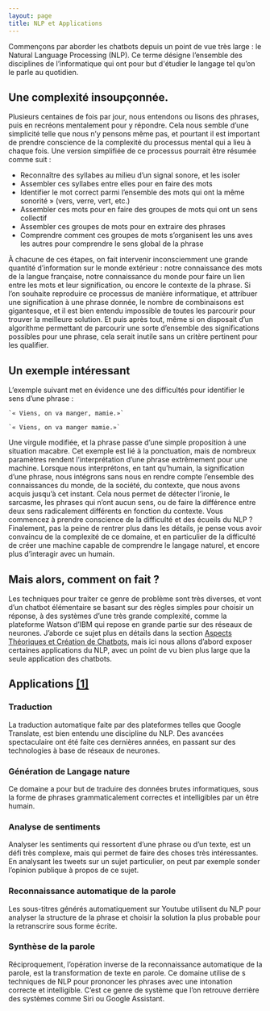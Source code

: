 ```yaml
---
layout: page
title: NLP et Applications
---
```


Commençons par aborder les chatbots depuis un point de vue très large : le Natural Language Processing (NLP). Ce terme désigne l’ensemble des disciplines de l’informatique qui ont pour but d'étudier le langage tel qu’on le parle au quotidien.

## Une complexité insoupçonnée.

Plusieurs centaines de fois par jour, nous entendons ou lisons des phrases, puis en recréons mentalement pour y répondre. Cela nous semble d’une simplicité telle que nous n’y pensons même pas, et pourtant il est important de prendre conscience de la complexité du processus mental qui a lieu à chaque fois. Une version simplifiée de ce processus pourrait être résumée comme suit :
 - Reconnaître des syllabes au milieu d’un signal sonore, et les isoler
 - Assembler ces syllabes entre elles pour en faire des mots
 - Identifier le mot correct parmi l’ensemble des mots qui ont la même sonorité » (vers, verre, vert, etc.)
 - Assembler ces mots pour en faire des groupes de mots qui ont un sens collectif
 - Assembler ces groupes de mots pour en extraire des phrases
 - Comprendre comment ces groupes de mots s’organisent les uns aves les autres pour comprendre le sens global de la phrase

À chacune de ces étapes, on fait intervenir inconsciemment une grande quantité d’information sur le monde extérieur : notre connaissance des mots de la langue française, notre connaissance du monde pour faire un lien entre les mots et leur signification, ou encore le contexte de la phrase.
Si l’on souhaite reproduire ce processus de manière informatique, et attribuer une signification à une phrase donnée, le nombre de combinaisons est gigantesque, et il est bien entendu impossible de toutes les parcourir pour trouver la meilleure solution. Et puis après tout, même si on disposait d’un algorithme permettant de parcourir une sorte d’ensemble des significations possibles pour une phrase, cela serait inutile sans un critère pertinent pour les qualifier.

## Un exemple intéressant

L’exemple suivant met en évidence une des difficultés pour identifier le sens d’une phrase :

	`« Viens, on va manger, mamie.»`

	`« Viens, on va manger mamie.»`

Une virgule modifiée, et la phrase passe d’une simple proposition à une situation macabre. Cet exemple est lié à la ponctuation, mais de nombreux paramètres rendent l’interprétation d’une phrase extrêmement pour une machine. Lorsque nous interprétons, en tant qu’humain, la signification d’une phrase, nous intégrons sans nous en rendre compte l’ensemble des connaissances du monde, de la société, du contexte, que nous avons acquis jusqu’à cet instant. Cela nous permet de détecter l’ironie, le sarcasme, les phrases qui n’ont aucun sens, ou de faire la différence entre deux sens radicalement différents en fonction du contexte.
Vous commencez à prendre conscience de la difficulté et des écueils du NLP ? Finalement, pas la peine de rentrer plus dans les détails, je pense vous avoir convaincu de la complexité de ce domaine, et en particulier de la difficulté de créer une machine capable de comprendre le langage naturel, et encore plus d’interagir avec un humain.

## Mais alors, comment on fait ?
Les techniques pour traiter ce genre de problème sont très diverses, et vont d’un chatbot élémentaire se basant sur des règles simples pour choisir un réponse, à des systèmes d’une très grande complexité, comme la plateforme Watson d’IBM qui repose en grande partie sur des réseaux de neurones. J’aborde ce sujet plus en détails dans la section [Aspects Théoriques et Création de Chatbots](/Aspects_Techniques/), mais ici nous allons d’abord exposer certaines applications du NLP, avec un point de vu bien plus large que la seule application des chatbots.

## Applications [[1]](http://www.expertsystem.com/natural-language-processing-applications/)

### Traduction
La traduction automatique faite par des plateformes telles que Google Translate, est bien entendu une discipline du NLP. Des avancées spectaculaire ont été faite ces dernières années, en passant sur des technologies à base de réseaux de neurones.

### Génération de Langage nature
Ce domaine  a pour but de traduire des données brutes informatiques, sous la forme de phrases grammaticalement correctes et intelligibles par un être humain.

### Analyse de sentiments
Analyser les sentiments qui ressortent d’une phrase ou d’un texte, est un défi très complexe, mais qui permet de faire des choses très intéressantes. En analysant les tweets sur un sujet particulier, on peut par exemple sonder l’opinion publique à propos de ce sujet.

### Reconnaissance automatique de la parole
Les sous-titres générés automatiquement sur Youtube utilisent du NLP pour analyser la structure de la phrase et choisir la solution la plus probable pour la retranscrire sous forme écrite.

### Synthèse de la parole
Réciproquement, l’opération inverse de la reconnaissance automatique de la parole, est la transformation de texte en parole. Ce domaine utilise de s techniques de NLP pour prononcer les phrases avec une intonation correcte et intelligible. C’est ce genre de système que l’on retrouve derrière des systèmes comme Siri ou Google Assistant.
